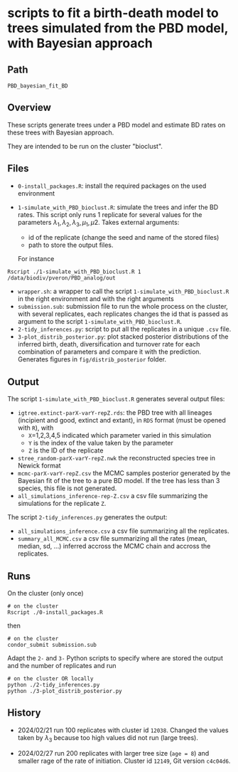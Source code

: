 # scripts to fit a birth-death model to trees simulated from the PBD model, with Bayesian approach
## Path
``` 
PBD_bayesian_fit_BD
```

## Overview
These scripts generate trees under a PBD model and estimate BD rates on these trees 
with Bayesian approach. 

They are intended to be run on the cluster "bioclust". 

## Files
* `0-install_packages.R`: install the required packages on the used environment
* `1-simulate_with_PBD_bioclust.R`: simulate the trees and infer the BD rates. This script only runs 1 replicate for several values for the parameters $\lambda_1, \lambda_2, \lambda_3, \mu_1, \mu2$. Takes external arguments:
    * id of the replicate (change the seed and name of the stored files)
    * path to store the output files. 
    
    For instance 
```
Rscript ./1-simulate_with_PBD_bioclust.R 1 /data/biodiv/pveron/PBD_analog/out
```
* `wrapper.sh`: a wrapper to call the script `1-simulate_with_PBD_bioclust.R` in the right environment and with the right arguments
* `submission.sub`: submission file to run the whole process on the cluster, with several replicates, each replicates changes the id that is passed as argument to the script `1-simulate_with_PBD_bioclust.R`.
* `2-tidy_inferences.py`: script to put all the replicates in a unique `.csv` file. 
* `3-plot_distrib_posterior.py`: plot stacked posterior distributions of the inferred birth, death, diversification and turnover rate for each combination of parameters and compare it with the prediction. Generates figures in `fig/distrib_posterior` folder. 

## Output 
The script `1-simulate_with_PBD_bioclust.R` generates several output files:
* `igtree.extinct-parX-varY-repZ.rds`: the PBD tree with all lineages (incipient and good, extinct and extant), in `RDS` format (must be opened with `R`), with 
    * `X`=1,2,3,4,5 indicated which parameter varied in this simulation 
    * `Y` is the index of the value taken by the parameter 
    * `Z` is the ID of the replicate
* `stree_random-parX-varY-repZ.nwk` the reconstructed species tree in Newick format
* `mcmc-parX-varY-repZ.csv` the MCMC samples posterior generated by the Bayesian fit of the tree to a pure BD model. If the tree has less than 3 species, this file is not generated. 
* `all_simulations_inference-rep-Z.csv` a csv file summarizing the simulations for the replicate `Z`. 

The script `2-tidy_inferences.py` generates the output:
* `all_simulations_inference.csv` a csv file summarizing all the replicates.
* `summary_all_MCMC.csv` a csv file summarizing all the rates (mean, median, sd, ...) inferred accross the MCMC chain and accross the replicates.

## Runs 
On the cluster (only once)
```
# on the cluster
Rscript ./0-install_packages.R
```
then 
```
# on the cluster
condor_submit submission.sub 
```

Adapt the `2-` and `3-` Python scripts to specify where are stored the output and the number of replicates and run
```
# on the cluster OR locally
python ./2-tidy_inferences.py
python ./3-plot_distrib_posterior.py
```


## History
* 2024/02/21 run 100 replicates with cluster id `12038`. 
Changed the values taken by $\lambda_3$ because too high values did not run (large trees).

* 2024/02/27 run 200 replicates with larger tree size (`age = 8`) and smaller rage of the rate of initiation. Cluster id `12149`, Git version `c4c04d6`. 
